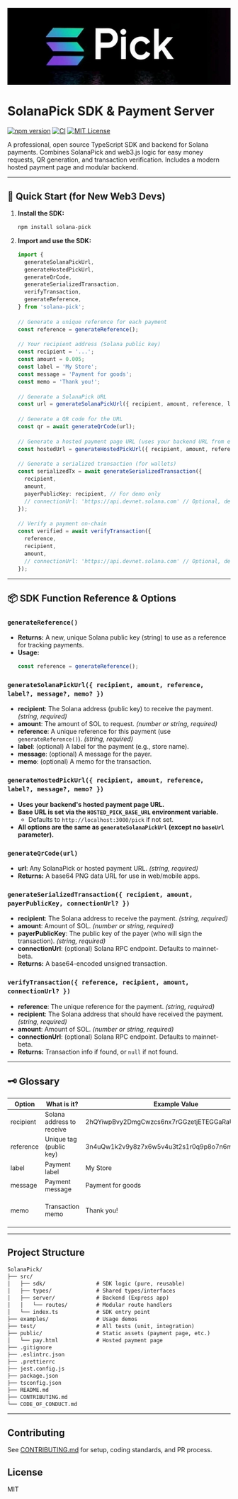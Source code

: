 ![SolanaPick Banner](./public/solana-pick-banner.jpg)

# SolanaPick SDK & Payment Server

[![npm version](https://img.shields.io/npm/v/solanapick?style=flat-square)](https://www.npmjs.com/package/solana-pick)
[![CI](https://github.com/David-patrick-chuks/SolanaPick/actions/workflows/ci.yml/badge.svg)](https://github.com/David-patrick-chuks/SolanaPick/actions)
[![MIT License](https://img.shields.io/badge/license-MIT-green.svg?style=flat-square)](./LICENSE)

A professional, open source TypeScript SDK and backend for Solana payments. Combines SolanaPick and web3.js logic for easy money requests, QR generation, and transaction verification. Includes a modern hosted payment page and modular backend.

---

## 🚀 Quick Start (for New Web3 Devs)

1. **Install the SDK:**
   ```bash
   npm install solana-pick
   ```
2. **Import and use the SDK:**
   ```ts
   import {
     generateSolanaPickUrl,
     generateHostedPickUrl,
     generateQrCode,
     generateSerializedTransaction,
     verifyTransaction,
     generateReference,
   } from 'solana-pick';
   
   // Generate a unique reference for each payment
   const reference = generateReference();
   
   // Your recipient address (Solana public key)
   const recipient = '...';
   const amount = 0.005;
   const label = 'My Store';
   const message = 'Payment for goods';
   const memo = 'Thank you!';
   
   // Generate a SolanaPick URL
   const url = generateSolanaPickUrl({ recipient, amount, reference, label, message, memo });
   
   // Generate a QR code for the URL
   const qr = await generateQrCode(url);
   
   // Generate a hosted payment page URL (uses your backend URL from env)
   const hostedUrl = generateHostedPickUrl({ recipient, amount, reference, label, message, memo });
   
   // Generate a serialized transaction (for wallets)
   const serializedTx = await generateSerializedTransaction({
     recipient,
     amount,
     payerPublicKey: recipient, // For demo only
     // connectionUrl: 'https://api.devnet.solana.com' // Optional, defaults to mainnet-beta
   });
   
   // Verify a payment on-chain
   const verified = await verifyTransaction({
     reference,
     recipient,
     amount,
     // connectionUrl: 'https://api.devnet.solana.com' // Optional, defaults to mainnet-beta
   });
   ```

---

## 📦 SDK Function Reference & Options

### `generateReference()`
- **Returns:** A new, unique Solana public key (string) to use as a reference for tracking payments.
- **Usage:**
  ```ts
  const reference = generateReference();
  ```

### `generateSolanaPickUrl({ recipient, amount, reference, label?, message?, memo? })`
- **recipient**: The Solana address (public key) to receive the payment. *(string, required)*
- **amount**: The amount of SOL to request. *(number or string, required)*
- **reference**: A unique reference for this payment (use `generateReference()`). *(string, required)*
- **label**: (optional) A label for the payment (e.g., store name).
- **message**: (optional) A message for the payer.
- **memo**: (optional) A memo for the transaction.

### `generateHostedPickUrl({ recipient, amount, reference, label?, message?, memo? })`
- **Uses your backend's hosted payment page URL.**
- **Base URL is set via the `HOSTED_PICK_BASE_URL` environment variable.**
  - Defaults to `http://localhost:3000/pick` if not set.
- **All options are the same as `generateSolanaPickUrl` (except no `baseUrl` parameter).**

### `generateQrCode(url)`
- **url**: Any SolanaPick or hosted payment URL. *(string, required)*
- **Returns:** A base64 PNG data URL for use in web/mobile apps.

### `generateSerializedTransaction({ recipient, amount, payerPublicKey, connectionUrl? })`
- **recipient**: The Solana address to receive the payment. *(string, required)*
- **amount**: Amount of SOL. *(number or string, required)*
- **payerPublicKey**: The public key of the payer (who will sign the transaction). *(string, required)*
- **connectionUrl**: (optional) Solana RPC endpoint. Defaults to mainnet-beta.
- **Returns:** A base64-encoded unsigned transaction.

### `verifyTransaction({ reference, recipient, amount, connectionUrl? })`
- **reference**: The unique reference for the payment. *(string, required)*
- **recipient**: The Solana address that should have received the payment. *(string, required)*
- **amount**: Amount of SOL. *(number or string, required)*
- **connectionUrl**: (optional) Solana RPC endpoint. Defaults to mainnet-beta.
- **Returns:** Transaction info if found, or `null` if not found.

---

## 🗝️ Glossary

| Option     | What is it?                | Example Value                                      | Purpose                                  |
|------------|---------------------------|----------------------------------------------------|------------------------------------------|
| recipient  | Solana address to receive | 2hQYiwpBvy2DmgCwzcs6nx7rGGzetjETEGGaRaUVh4mG       | Who gets the payment                     |
| reference  | Unique tag (public key)   | 3n4uQw1k2v9y8z7x6w5v4u3t2s1r0q9p8o7n6m5l4k3j2h1g   | Track/verify this specific payment       |
| label      | Payment label             | My Store                                          | Displayed to the payer                   |
| message    | Payment message           | Payment for goods                                 | Displayed to the payer                   |
| memo       | Transaction memo          | Thank you!                                        | On-chain memo for the payment            |

---

## Project Structure

```
SolanaPick/
├── src/
│   ├── sdk/                # SDK logic (pure, reusable)
│   ├── types/              # Shared types/interfaces
│   ├── server/             # Backend (Express app)
│   │   └── routes/         # Modular route handlers
│   └── index.ts            # SDK entry point
├── examples/               # Usage demos
├── test/                   # All tests (unit, integration)
├── public/                 # Static assets (payment page, etc.)
│   └── pay.html            # Hosted payment page
├── .gitignore
├── .eslintrc.json
├── .prettierrc
├── jest.config.js
├── package.json
├── tsconfig.json
├── README.md
├── CONTRIBUTING.md
└── CODE_OF_CONDUCT.md
```

---

## Contributing

See [CONTRIBUTING.md](./CONTRIBUTING.md) for setup, coding standards, and PR process.

## License

MIT
